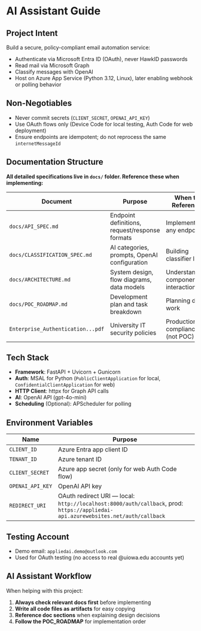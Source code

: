 # AI Assistant Guide

## Project Intent

Build a secure, policy-compliant email automation service:

- Authenticate via Microsoft Entra ID (OAuth), never HawkID passwords
- Read mail via Microsoft Graph
- Classify messages with OpenAI
- Host on Azure App Service (Python 3.12, Linux), later enabling webhook or polling behavior

## Non-Negotiables

- Never commit secrets (`CLIENT_SECRET`, `OPENAI_API_KEY`)
- Use OAuth flows only (Device Code for local testing, Auth Code for web deployment)
- Ensure endpoints are idempotent; do not reprocess the same `internetMessageId`

## Documentation Structure

**All detailed specifications live in `docs/` folder. Reference these when implementing:**

| Document | Purpose | When to Reference |
|----------|---------|-------------------|
| `docs/API_SPEC.md` | Endpoint definitions, request/response formats | Implementing any endpoint |
| `docs/CLASSIFICATION_SPEC.md` | AI categories, prompts, OpenAI configuration | Building classifier logic |
| `docs/ARCHITECTURE.md` | System design, flow diagrams, data models | Understanding component interactions |
| `docs/POC_ROADMAP.md` | Development plan and task breakdown | Planning daily work |
| `Enterprise_Authentication...pdf` | University IT security policies | Production compliance (not POC) |

## Tech Stack

- **Framework**: FastAPI + Uvicorn + Gunicorn
- **Auth**: MSAL for Python (`PublicClientApplication` for local, `ConfidentialClientApplication` for web)
- **HTTP Client**: httpx for Graph API calls
- **AI**: OpenAI API (gpt-4o-mini)
- **Scheduling** (Optional): APScheduler for polling

## Environment Variables

| Name | Purpose |
|------|---------|
| `CLIENT_ID` | Azure Entra app client ID |
| `TENANT_ID` | Azure tenant ID |
| `CLIENT_SECRET` | Azure app secret (only for web Auth Code flow) |
| `OPENAI_API_KEY` | OpenAI API key |
| `REDIRECT_URI` | OAuth redirect URI — local: `http://localhost:8000/auth/callback`, prod: `https://appliedai-api.azurewebsites.net/auth/callback` |

## Testing Account

- Demo email: `appliedai.demo@outlook.com`
- Used for OAuth testing (no access to real @uiowa.edu accounts yet)

## AI Assistant Workflow

When helping with this project:

1. **Always check relevant docs first** before implementing
2. **Write all code files as artifacts** for easy copying
3. **Reference doc sections** when explaining design decisions
4. **Follow the POC_ROADMAP** for implementation order